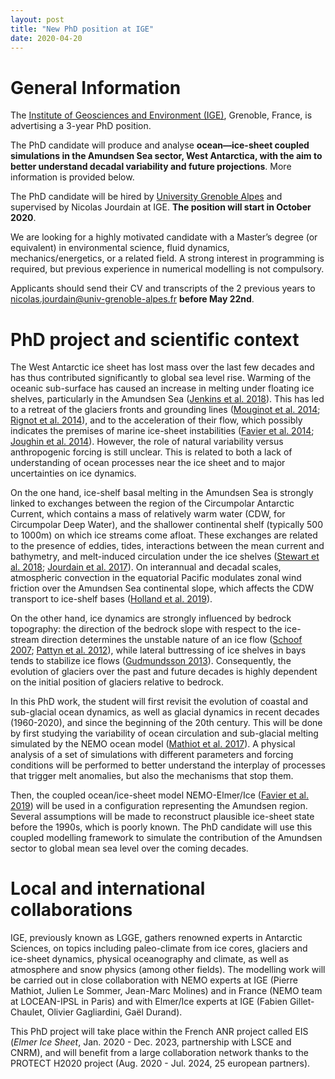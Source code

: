 ```yaml
---
layout: post
title: "New PhD position at IGE"
date: 2020-04-20
---
```


# General Information

The [Institute of Geosciences and Environment (IGE)](http://www.ige-grenoble.fr/?lang=en), Grenoble, France, is advertising a 3-year PhD position.

The PhD candidate will produce and analyse **ocean—ice-sheet coupled simulations in the Amundsen Sea sector, West Antarctica, with the aim to better understand decadal variability and future projections**. More information is provided below.

The PhD candidate will be hired by [University Grenoble Alpes](https://www.univ-grenoble-alpes.fr/english/) and supervised by Nicolas Jourdain at IGE. **The position will start in October 2020**. 

We are looking for a highly motivated candidate with a Master’s degree (or equivalent) in environmental science, fluid dynamics, mechanics/energetics, or a related field. A strong interest in programming is required, but previous experience in numerical modelling is not compulsory.

Applicants should send their CV and transcripts of the 2 previous years to <nicolas.jourdain@univ-grenoble-alpes.fr> **before May 22nd**.

# PhD project and scientific context

The West Antarctic ice sheet has lost mass over the last few decades and has thus contributed significantly to global sea level rise. Warming of the oceanic sub-surface has caused an increase in melting under floating ice shelves, particularly in the Amundsen Sea ([Jenkins et al. 2018](https://www.nature.com/articles/s41561-018-0207-4)). This has led to a retreat of the glaciers fronts and grounding lines ([Mouginot et al. 2014](https://agupubs.onlinelibrary.wiley.com/doi/abs/10.1002/2013GL059069); [Rignot et al. 2014](https://agupubs.onlinelibrary.wiley.com/doi/abs/10.1002/2014gl060140)), and to the acceleration of their flow, which possibly indicates the premises of marine ice-sheet instabilities ([Favier et al. 2014](https://www.nature.com/articles/nclimate2094); [Joughin et al. 2014](https://science.sciencemag.org/content/344/6185/735)). However, the role of natural variability versus anthropogenic forcing is still unclear. This is related to both a lack of understanding of ocean processes near the ice sheet and to major uncertainties on ice dynamics.

On the one hand, ice-shelf basal melting in the Amundsen Sea is strongly linked to exchanges between the region of the Circumpolar Antarctic Current, which contains a mass of relatively warm water (CDW, for Circumpolar Deep Water), and the shallower continental shelf (typically 500 to 1000m) on which ice streams come afloat. These exchanges are related to the presence of eddies, tides, interactions between the mean current and bathymetry, and melt-induced circulation under the ice shelves ([Stewart et al. 2018](https://agupubs.onlinelibrary.wiley.com/doi/abs/10.1002/2017GL075677); [Jourdain et al. 2017](https://agupubs.onlinelibrary.wiley.com/doi/abs/10.1002/2016JC012509)). On interannual and decadal scales, atmospheric convection in the equatorial Pacific modulates zonal wind friction over the Amundsen Sea continental slope, which affects the CDW transport to ice-shelf bases ([Holland et al. 2019](https://www.nature.com/articles/s41561-019-0420-9)).

On the other hand, ice dynamics are strongly influenced by bedrock topography: the direction of the bedrock slope with respect to the ice-stream direction determines the unstable nature of an ice flow ([Schoof 2007](https://doi.org/10.1017/S0022112006003570); [Pattyn et al. 2012](https://www.the-cryosphere.net/6/573/2012/)), while lateral buttressing of ice shelves in bays tends to stabilize ice flows ([Gudmundsson 2013](https://www.the-cryosphere.net/7/647/2013/)). Consequently, the evolution of glaciers over the past and future decades is highly dependent on the initial position of glaciers relative to bedrock.

In this PhD work, the student will first revisit the evolution of coastal and sub-glacial ocean dynamics, as well as glacial dynamics in recent decades (1960-2020), and since the beginning of the 20th century. This will be done by first studying the variability of ocean circulation and sub-glacial melting simulated by the NEMO ocean model ([Mathiot et al. 2017](https://www.geosci-model-dev.net/10/2849/2017/)). A physical analysis of a set of simulations with different parameters and forcing conditions will be performed to better understand the interplay of processes that trigger melt anomalies, but also the mechanisms that stop them.

Then, the coupled ocean/ice-sheet model NEMO-Elmer/Ice ([Favier et al. 2019](https://www.geosci-model-dev.net/12/2255/2019/)) will be used in a configuration representing the Amundsen region. Several assumptions will be made to reconstruct plausible ice-sheet state before the 1990s, which is poorly known. The PhD candidate will use this coupled modelling framework to simulate the contribution of the Amundsen sector to global mean sea level over the coming decades. 

# Local and international collaborations

IGE, previously known as LGGE, gathers renowned experts in Antarctic Sciences, on topics including paleo-climate from ice cores, glaciers and ice-sheet dynamics, physical oceanography and climate, as well as atmosphere and snow physics (among other fields). The modelling work will be carried out in close collaboration with NEMO experts at IGE (Pierre Mathiot, Julien Le Sommer, Jean-Marc Molines) and in France (NEMO team at LOCEAN-IPSL in Paris) and with Elmer/Ice experts at IGE (Fabien Gillet-Chaulet, Olivier Gagliardini, Gaël Durand). 

This PhD project will take place within the French ANR project called EIS (_Elmer Ice Sheet_, Jan. 2020 - Dec. 2023, partnership with LSCE and CNRM), and will benefit from a large collaboration network thanks to the PROTECT H2020 project (Aug. 2020 - Jul. 2024, 25 european partners).

